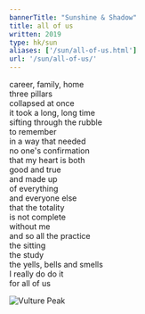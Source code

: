 ```yaml
---
bannerTitle: "Sunshine & Shadow" 
title: all of us 
written: 2019
type: hk/sun
aliases: ['/sun/all-of-us.html']
url: '/sun/all-of-us/'
---
```


career, family, home  
three pillars  
collapsed at once  
it took a long, long time  
sifting through the rubble  
to remember  
in a way that needed  
no one's confirmation  
that my heart is both  
good and true  
and made up  
of everything  
and everyone else  
that the totality  
is not complete  
without me  
and so all the practice  
the sitting  
the study  
the yells, bells and smells  
I really do do it  
for all of us

![Vulture Peak](/images/pilg1/rajgir.jpg "Rajgir, the Vulture Peak")
